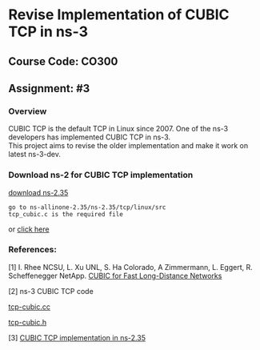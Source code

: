 # Revise Implementation of CUBIC TCP in ns-3

## Course Code: CO300

## Assignment: #3

### Overview
CUBIC TCP is the default TCP in Linux since 2007. One of the ns-3 developers has
implemented CUBIC TCP in ns-3.  
 This project aims to revise the older implementation and
make it work on latest ns-3-dev. 


### Download ns-2 for CUBIC TCP implementation
[download ns-2.35](https://sourceforge.net/projects/nsnam/files/allinone/ns-allinone-2.35/ns-allinone-2.35.tar.gz/download)   

    go to ns-allinone-2.35/ns-2.35/tcp/linux/src
    tcp_cubic.c is the required file

or [click here]()


### References:
[1] I. Rhee NCSU, L. Xu UNL, S. Ha Colorado, A Zimmermann, L. Eggert, R. Scheffenegger NetApp. [CUBIC for Fast Long-Distance Networks](https://tools.ietf.org/pdf/rfc8312.pdf)

[2] ns-3 CUBIC TCP code  

[tcp-cubic.cc](https://github.com/natale-p/ns-3-dev-git/blob/tcp-versions-updated/src/internet/model/tcp-cubic.cc)

[tcp-cubic.h](https://github.com/natale-p/ns-3-dev-git/blob/tcp-versions-updated/src/internet/model/tcp-cubic.h)


[3] [CUBIC TCP implementation in ns-2.35](https://github.com/NetSys/ups/blob/master/ns-allinone-2.35/ns-2.35/tcp/linux/src/tcp_cubic.c)

